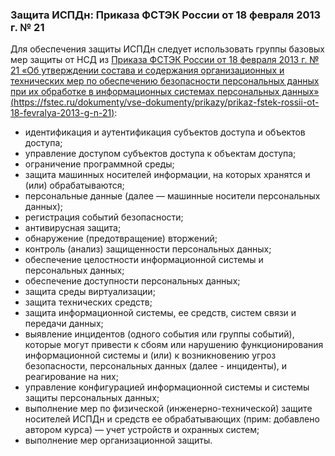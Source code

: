 ### Защита ИСПДн: Приказа ФСТЭК России от 18 февраля 2013 г. № 21

Для обеспечения защиты ИСПДн следует использовать группы базовых мер защиты от НСД из [Приказа ФСТЭК России от 18 февраля 2013 г. № 21 «Об утверждении состава и содержания организационных и технических мер по обеспечению безопасности персональных данных при их обработке в информационных системах персональных данных» (https://fstec.ru/dokumenty/vse-dokumenty/prikazy/prikaz-fstek-rossii-ot-18-fevralya-2013-g-n-21)](https://fstec.ru/dokumenty/vse-dokumenty/prikazy/prikaz-fstek-rossii-ot-18-fevralya-2013-g-n-21):

- идентификация и аутентификация субъектов доступа и объектов доступа;
- управление доступом субъектов доступа к объектам доступа;
- ограничение программной среды;
- защита машинных носителей информации, на которых хранятся и (или) обрабатываются;
- персональные данные (далее — машинные носители персональных данных);
- регистрация событий безопасности;
- антивирусная защита;
- обнаружение (предотвращение) вторжений;
- контроль (анализ) защищенности персональных данных;
- обеспечение целостности информационной системы и персональных данных;
- обеспечение доступности персональных данных;
- защита среды виртуализации;
- защита технических средств;
- защита информационной системы, ее средств, систем связи и передачи данных;
- выявление инцидентов (одного события или группы событий), которые могут привести к сбоям или нарушению функционирования информационной системы и (или) к возникновению угроз безопасности, персональных данных (далее - инциденты), и реагирование на них;
- управление конфигурацией информационной системы и системы защиты персональных данных;
- выполнение мер по физической (инженерно-технической) защите носителей ИСПДн и средств ее обрабатывающих (прим: добавлено автором курса) — учет устройств и охранных систем;
- выполнение мер организационной защиты.

